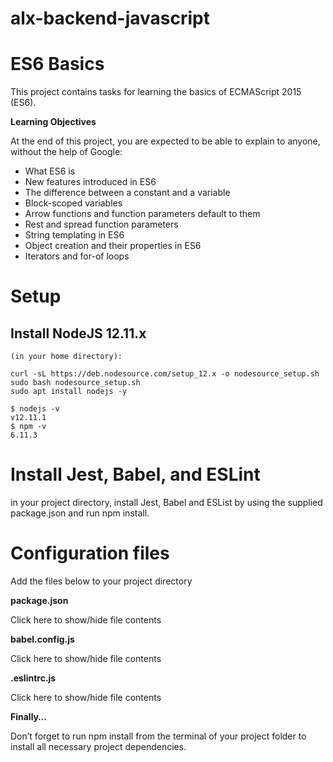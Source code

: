 # alx-backend-javascript

# ES6 Basics

This project contains tasks for learning the basics of ECMAScript 2015 (ES6).

**Learning Objectives**

At the end of this project, you are expected to be able to explain to anyone, without the help of Google:

- What ES6 is
- New features introduced in ES6
- The difference between a constant and a variable
- Block-scoped variables
- Arrow functions and function parameters default to them
- Rest and spread function parameters
- String templating in ES6
- Object creation and their properties in ES6
- Iterators and for-of loops



# Setup
## Install NodeJS 12.11.x
```
(in your home directory):

curl -sL https://deb.nodesource.com/setup_12.x -o nodesource_setup.sh
sudo bash nodesource_setup.sh
sudo apt install nodejs -y
```

````
$ nodejs -v
v12.11.1
$ npm -v
6.11.3
````

# Install Jest, Babel, and ESLint

in your project directory, install Jest, Babel and ESList by using the supplied package.json and run npm install.


# Configuration files

Add the files below to your project directory

**package.json**

Click here to show/hide file contents

**babel.config.js**

Click here to show/hide file contents

**.eslintrc.js**

Click here to show/hide file contents

**Finally…**

Don’t forget to run npm install from the terminal of your project folder to install all necessary project dependencies.

